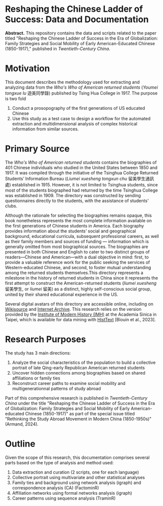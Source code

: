 # Reshaping the Chinese Ladder of Success: Data and Documentation

**Abstract.** This repository contains the data and scripts related to the paper titled "Reshaping the Chinese Ladder of Success in the Era of Globalization: Family Strategies and Social Mobility of Early American-Educated Chinese (1850-1917)," published in *Twentieth-Century China*.

# Motivation 

This document describes the methodology used for extracting and analyzing data from the *Who's Who of American returned students* (*Youmei tongxue lu* 遊美同學錄) published by Tsing Hua College in 1917. The purpose is two fold
  1. Conduct a prosopography of the first generations of US educated Chinese 
  2. Use this study as a test case to design a workflow for the automated extraction and multidimensional analysis of complex historical information from similar sources.   

# Primary Source 

The *Who's Who of American returned students* contains the biographies of 401 Chinese individuals who studied in the United States between 1850 and 1917. It was compiled through the initiative of the Tsinghua College Returned Students’ Information Bureau (*Liumei xuesheng tongxun chu* 留美學生通訊處) established in 1915. However, it is not limited to Tsinghua students, since most of the students biographed had returned by the time Tsinghua College was established in 1909. The directory was constructed by sending questionnaires directly to the students, with the assistance of students' clubs. 

Although the rationale for selecting the biographies remains opaque, this book nonetheless represents the most complete information available on the first generations of Chinese students in America. Each biography provides information about the students’ social and geographical background, educational curricula, subsequent professional careers, as well as their family members and sources of funding — information which is generally omitted from most biographical sources. The biographies are presented in both Chinese and English to cater to two distinct groups of readers—Chinese and American—with a dual objective in mind: first, to provide a valuable reference work for the public seeking the services of Western-educated Chinese, and second, to foster mutual understanding among the returned students themselves.This directory represents a milestone in the history of returned students in China since it represents the first attempt to construct the American-returned students (*liumei xuesheng* 留美學生, or *liumei* 留美) as a distinct, highly self-conscious social group, united by their shared educational experience in the US. 

Several digital avatars of this directory are accessible online, including on [Wikisource](https://zh.m.wikisource.org/wiki/File:Who%27s_who_of_American_returned_students_%3D_(You_Mei_tong_xue_lu_-_min_gou_liu_nian)_(IA_whoswhoofamerica00qing).pdf) and [Internet Archive](https://archive.org/details/whoswhoofamerica00qing). This research relies on the version provided by the [Institute of Modern History (IMH)](https://mhdb.mh.sinica.edu.tw/mhpeople/bookview.php?bookno=33#b33) at the Academia Sinica in Taipei, which is available for data mining with [HistText](https://bookdown.enpchina.eu/HistText_Book/) [Blouin et al., 2023].

# Research Purposes 

The study has 3 main directions:   

  1. Analyze the social characteristics of the population to build a collective portrait of late Qing-early Republican American returned students 
  2. Uncover hidden connections among biographies based on shared affiliations or family ties 
  3. Reconstruct career paths to examine social mobility and multigenerationnal patterns of study abroad 
  
Part of this comprehensive research is published in *Twentieth-Century China* under the title "Reshaping the Chinese Ladder of Success in the Era of Globalization: Family Strategies and Social Mobility of Early American-educated Chinese (1850-1917)" as part of the special issue titled "Rethinking the Study Abroad Movement in Modern China (1850-1950s)" (Armand, 2024). 

# Outline 

Given the scope of this research, this documentation comprises several parts based on the type of analysis and method used: 

  1. Data extraction and curation (2 scripts, one for each language)
  2. Collective portrait using multivariate and other statistical analyses 
  3. Family ties and background using network analysis (igraph) and correspondence analysis (CA) (FactominR)
  4. Affiliation networks using formal networks analysis (igraph)
  5. Career patterns using sequence analysis (TraminR)
